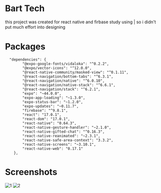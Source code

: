 # Bart Tech

this project was created for react native and firbase study using | so i didn't put much effort into designing

# Packages
  
```
  "dependencies": {
        "@expo-google-fonts/vidaloka": "^0.2.2",
        "@expo/vector-icons": "^12.0.0",
        "@react-native-community/masked-view": "^0.1.11",
        "@react-navigation/bottom-tabs": "^6.3.1",
        "@react-navigation/native": "^6.0.10",
        "@react-navigation/native-stack": "^6.6.1",
        "@react-navigation/stack": "^6.2.1",
        "expo": "~44.0.0",
        "expo-app-loading": "~1.3.0",
        "expo-status-bar": "~1.2.0",
        "expo-updates": "~0.11.7",
        "firebase": "^9.8.1",
        "react": "17.0.1",
        "react-dom": "17.0.1",
        "react-native": "0.64.3",
        "react-native-gesture-handler": "~2.1.0",
        "react-native-gifted-chat": "^0.16.3",
        "react-native-reanimated": "~2.3.1",
        "react-native-safe-area-context": "3.3.2",
        "react-native-screens": "~3.10.1",
        "react-native-web": "0.17.1"
    },
```

# Screenshots

![1](https://user-images.githubusercontent.com/78555264/176006604-83a39f55-877f-4a91-892e-0b7413a29095.png)
![2](https://user-images.githubusercontent.com/78555264/176006643-94065338-6294-404d-8bb6-6e8b2a589427.png)


